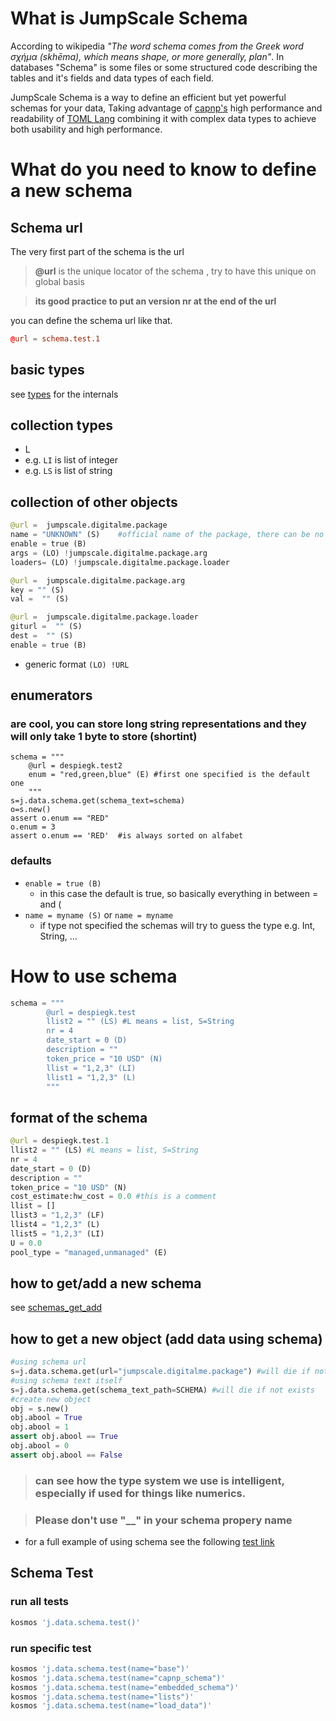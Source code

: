 # What is JumpScale Schema

According to wikipedia *"The word schema comes from the Greek word σχήμα (skhēma), which means shape, or more generally,
 plan"*.
In databases "Schema" is some files or some structured code describing the tables and it's fields and data types of each
 field.

JumpScale Schema is a way to define an efficient but yet powerful schemas for your data, Taking advantage of
[capnp's]('https://capnproto.org/language.html') high performance and readability of
[TOML Lang]("https://github.com/toml-lang/toml") combining it with complex data types to achieve both
usability and high performance.

# What do you need to know to define a new schema

## Schema url

The very first part of the schema is the url

> **@url** is the unique locator of the schema , try to have this unique on global basis

> **its good practice to put an version nr at the end of the url**

you can define the schema url like that.
```toml
@url = schema.test.1
```

## basic types

see [types](../types/readme.md) for the internals

## collection types

- L
- e.g. ```LI``` is list of integer
- e.g. ```LS``` is list of string

## collection of other objects

```python
@url =  jumpscale.digitalme.package
name = "UNKNOWN" (S)    #official name of the package, there can be no overlap (can be dot notation)
enable = true (B)
args = (LO) !jumpscale.digitalme.package.arg
loaders= (LO) !jumpscale.digitalme.package.loader

@url =  jumpscale.digitalme.package.arg
key = "" (S)
val =  "" (S)

@url =  jumpscale.digitalme.package.loader
giturl =  "" (S)
dest =  "" (S)
enable = true (B)
```

- generic format ```(LO) !URL```

## enumerators

### are cool, you can store long string representations and they will only take 1 byte to store (shortint)

```
schema = """
    @url = despiegk.test2
    enum = "red,green,blue" (E) #first one specified is the default one
    """
s=j.data.schema.get(schema_text=schema)
o=s.new()
assert o.enum == "RED"
o.enum = 3
assert o.enum == 'RED'  #is always sorted on alfabet

```

### defaults

- ```enable = true (B)```
    - in this case the default is true, so basically everything in between = and (
- ```name = myname (S)``` or ```name = myname```
    - if type not specified the schemas will try to guess the type e.g. Int, String, ...


# How to use schema

```python
schema = """
        @url = despiegk.test
        llist2 = "" (LS) #L means = list, S=String
        nr = 4
        date_start = 0 (D)
        description = ""
        token_price = "10 USD" (N)
        llist = "1,2,3" (LI)
        llist1 = "1,2,3" (L)
        """
```

## format of the schema

```python
@url = despiegk.test.1
llist2 = "" (LS) #L means = list, S=String
nr = 4
date_start = 0 (D)
description = ""
token_price = "10 USD" (N)
cost_estimate:hw_cost = 0.0 #this is a comment
llist = []
llist3 = "1,2,3" (LF)
llist4 = "1,2,3" (L)
llist5 = "1,2,3" (LI)
U = 0.0
pool_type = "managed,unmanaged" (E)
```

## how to get/add a new schema

see [schemas_get_add](schemas_get_add.md)

## how to get a new object (add data using schema)

```python
#using schema url
s=j.data.schema.get(url="jumpscale.digitalme.package") #will die if not exists
#using schema text itself
s=j.data.schema.get(schema_text_path=SCHEMA) #will die if not exists
#create new object
obj = s.new()
obj.abool = True
obj.abool = 1
assert obj.abool == True
obj.abool = 0
assert obj.abool == False
```

> ### can see how the type system we use is intelligent, especially if used for things like numerics.

> ### Please don't use "__" in your schema propery name

- for a full example of using schema see the following [test link](../../JumpscaleCore/data/schema/tests)

## Schema Test

### run all tests

```python
kosmos 'j.data.schema.test()'
```

### run specific test

```python
kosmos 'j.data.schema.test(name="base")'
kosmos 'j.data.schema.test(name="capnp_schema")'
kosmos 'j.data.schema.test(name="embedded_schema")'
kosmos 'j.data.schema.test(name="lists")'
kosmos 'j.data.schema.test(name="load_data")'
```
